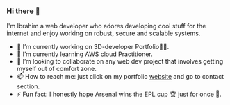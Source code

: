 ### Hi there 👋 

I'm Ibrahim a web developer who adores developing cool stuff for the internet and enjoy working on robust, secure and scalable systems.

- 🔭 I’m currently working on 3D-developer Portfolio🚴‍♀️. 
- 🌱 I’m currently learning AWS cloud Practitioner. 
- :open_hands: I’m looking to collaborate on any web dev project that involves getting myself out of comfort zone.
- 📫 How to reach me: just click on my portfolio [website](https://ibrahim-yusuf.netlify.app/) and go to contact section.
- ⚡ Fun fact: I honestly hope Arsenal wins the EPL cup :trophy: just for once :pray:.

